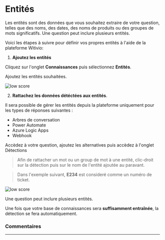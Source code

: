 # Entités

Les entités sont des données que vous souhaitez extraire de votre question, telles que des noms, des dates, des noms de produits ou des groupes de mots significatifs. Une question peut inclure plusieurs entités.

Voici les étapes à suivre pour définir vos propres entités à l'aide de la plateforme Witivio:

1. **Ajoutez les entités**

Cliquez sur l'onglet **Connaissances** puis sélectionnez **Entités**.

Ajoutez les entités souhaitées.

<div class="image_center">
  <img :src="$withBase('/assets/img/fr/connaissances/entites1.png')" alt="low score">
</div>



2. **Rattachez les données détéctées aux entités**.  

Il sera possible de gérer les entités depuis la plateforme uniquement pour les types de réponses suivantes : 

- Arbres de conversation
- Power Automate 
- Azure Logic Apps
- Webhook

Accèdez à votre question, ajoutez les alternatives puis accèdez à l'onglet Détections


> Afin de rattacher un mot ou un group de mot à une entité, clic-droit sur la détection puis sur le nom de l'entité ajoutée au paravant.

> Dans l'exemple suivant, **E234** est consideré comme un numéro de ticket. 

<div class="image_center">
  <img :src="$withBase('/assets/img/fr/connaissances/entites2.png')" alt="low score">
</div>


Une question peut inclure plusieurs entités.

Une fois que votre base de connaissances sera **suffisamment entraînée**, la détection se fera automatiquement.



### Commentaires
---

<Commentaire />
